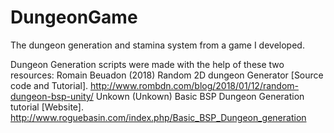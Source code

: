 # DungeonGame
The dungeon generation and stamina system from a game I developed.

Dungeon Generation scripts were made with the help of these two resources:
Romain Beuadon (2018) Random 2D dungeon Generator [Source code and Tutorial]. http://www.rombdn.com/blog/2018/01/12/random-dungeon-bsp-unity/
Unkown (Unkown) Basic BSP  Dungeon Generation tutorial [Website].  http://www.roguebasin.com/index.php/Basic_BSP_Dungeon_generation